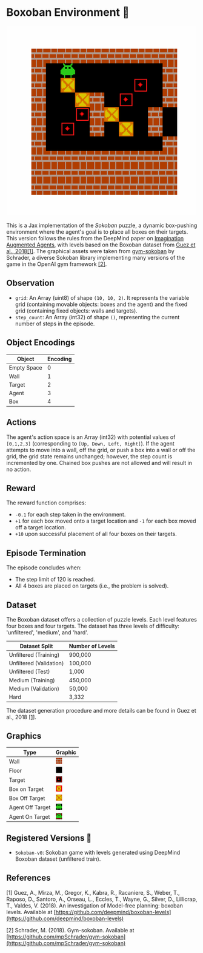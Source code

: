 # Boxoban Environment 👾

<p align="center">
        <img src="../env_anim/sokoban.gif" width="500"/>
</p>

This is a Jax implementation of the _Sokoban_ puzzle, a dynamic box-pushing environment where the agent's goal is to place all boxes on their targets. This version follows the rules from the DeepMind paper on [Imagination Augmented Agents](https://arxiv.org/abs/1707.06203), with levels based on the Boxoban dataset from [Guez et al., 2018](https://github.com/deepmind/boxoban-levels)[[1]](#ref1). The graphical assets were taken from [gym-sokoban](https://github.com/mpSchrader/gym-sokoban) by Schrader, a diverse Sokoban library implementing many versions of the game in the OpenAI gym framework [[2]](#ref2).

## Observation

- `grid`: An Array (uint8) of shape `(10, 10, 2)`. It represents the variable grid (containing movable objects: boxes and the agent) and the fixed grid (containing fixed objects: walls and targets).
- `step_count`: An Array (int32) of shape `()`, representing the current number of steps in the episode.

## Object Encodings

| Object       | Encoding |
|--------------|----------|
| Empty Space  | 0        |
| Wall         | 1        |
| Target       | 2        |
| Agent        | 3        |
| Box          | 4        |

## Actions

The agent's action space is an Array (int32) with potential values of `[0,1,2,3]` (corresponding to `[Up, Down, Left, Right]`). If the agent attempts to move into a wall, off the grid, or push a box into a wall or off the grid, the grid state remains unchanged; however, the step count is incremented by one. Chained box pushes are not allowed and will result in no action.

## Reward

The reward function comprises:
- `-0.1` for each step taken in the environment.
- `+1` for each box moved onto a target location and `-1` for each box moved off a target location.
- `+10` upon successful placement of all four boxes on their targets.

## Episode Termination

The episode concludes when:
- The step limit of 120 is reached.
- All 4 boxes are placed on targets (i.e., the problem is solved).

## Dataset

The Boxoban dataset offers a collection of puzzle levels. Each level features four boxes and four targets. The dataset has three levels of difficulty: 'unfiltered', 'medium', and 'hard'.

| Dataset Split | Number of Levels |
|---------------|------------------|
| Unfiltered (Training) | 900,000 |
| Unfiltered (Validation) | 100,000 |
| Unfiltered (Test) | 1,000 |
| Medium (Training) | 450,000 |
| Medium (Validation) | 50,000 |
| Hard | 3,332 |

The dataset generation procedure and more details can be found in Guez et al., 2018 <a href="#ref1">[1]</a>.

## Graphics

| Type             | Graphic                                                                                |
|------------------|----------------------------------------------------------------------------------------|
| Wall             | ![Wall](../../jumanji/environments/routing/sokoban/imgs/wall.png)                      |
| Floor            | ![Floor](../../jumanji/environments/routing/sokoban/imgs/floor.png)                    |
| Target    | ![BoxTarget](../../jumanji/environments/routing/sokoban/imgs/box_target.png)           |
| Box on Target    | ![BoxTarget](../../jumanji/environments/routing/sokoban/imgs/box_on_target.png)        |
| Box Off Target   | ![BoxOffTarget](../../jumanji/environments/routing/sokoban/imgs/box.png)               |
| Agent Off Target | ![PlayerOffTarget](../../jumanji/environments/routing/sokoban/imgs/agent.png)          |
| Agent On Target  | ![PlayerOnTarget](../../jumanji/environments/routing/sokoban/imgs/agent_on_target.png) |

## Registered Versions 📖

- `Sokoban-v0`: Sokoban game with levels generated using DeepMind Boxoban dataset (unfiltered train).

## References
<a id="ref1">[1]</a> Guez, A., Mirza, M., Gregor, K., Kabra, R., Racaniere, S., Weber, T., Raposo, D., Santoro, A., Orseau, L., Eccles, T., Wayne, G., Silver, D., Lillicrap, T., Valdes, V. (2018). An investigation of Model-free planning: boxoban levels. Available at [https://github.com/deepmind/boxoban-levels](https://github.com/deepmind/boxoban-levels)

<a id="ref2">[2]</a> Schrader, M. (2018). Gym-sokoban. Available at [https://github.com/mpSchrader/gym-sokoban](https://github.com/mpSchrader/gym-sokoban)
